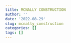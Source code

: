 ```yaml
---
title: MCNALLY CONSTRUCTION
author: ''
date: '2022-08-29'
slug: mcnally_construction
categories: []
tags: []
---
```

